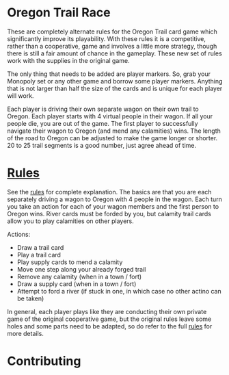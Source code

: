 # Oregon Trail Race

These are completely alternate rules for the Oregon Trail card game which significantly improve its playability.  With these rules it is a competitive, rather than a cooperative, game and  involves a little more strategy, though there is still a fair amount of chance in the gameplay.  These new set of rules work with the supplies in the original game.

The only thing that needs to be added are player markers.  So, grab your Monopoly set or any other game and borrow some player markers.  Anything that is not larger than half the size of the cards and is unique for each player will work.

Each player is driving their own separate wagon on their own trail to Oregon.  Each player starts with 4 virtual people in their wagon.  If all your people die, you are out of the game.  The first player to successfully navigate their wagon to Oregon (and mend any calamities) wins.  The length of the road to Oregon can be adjusted to make the game longer or shorter.  20 to 25 trail segments is a good number, just agree ahead of time.

# [Rules]
See the [rules] for complete explanation.  The basics are that you are each separately driving a wagon to Oregon with 4 people in the wagon.  Each turn you take an action for each of your wagon members and the first person to Oregon wins.  River cards must be forded by you, but calamity trail cards allow you to play calamities on other players.

Actions:
   * Draw a trail card
   * Play a trail card
   * Play supply cards to mend a calamity
   * Move one step along your already forged trail
   * Remove any calamity (when in a town / fort)
   * Draw a supply card (when in a town / fort)
   * Attempt to ford a river (if stuck in one, in which case no other actino can be taken)

In general, each player plays like they are conducting their own private game of the original cooperative game, but the original rules leave some holes and some parts need to be adapted, so do refer to the full [rules] for more details.

# Contributing


[rules]: /rules/rules.md
